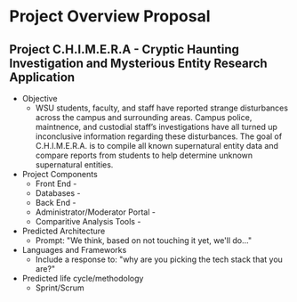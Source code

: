# Project Overview Proposal

## Project C.H.I.M.E.R.A - Cryptic Haunting Investigation and Mysterious Entity Research Application
* Objective
  * WSU students, faculty, and staff have reported strange disturbances across the campus and surrounding areas. Campus police, maintnence, and custodial staff’s investigations have all turned up inconclusive information regarding these disturbances. The goal of C.H.I.M.E.R.A. is to compile all known supernatural entity data and compare reports from students to help determine unknown supernatural entities.
* Project Components
  * Front End - 
  * Databases - 
  * Back End - 
  * Administrator/Moderator Portal -
  * Comparitive Analysis Tools -
* Predicted Architecture
    * Prompt: "We think, based on not touching it yet, we'll do..."
* Languages and Frameworks
    * Include a response to: "why are you picking the tech stack that you are?"
* Predicted life cycle/methodology
    * Sprint/Scrum
